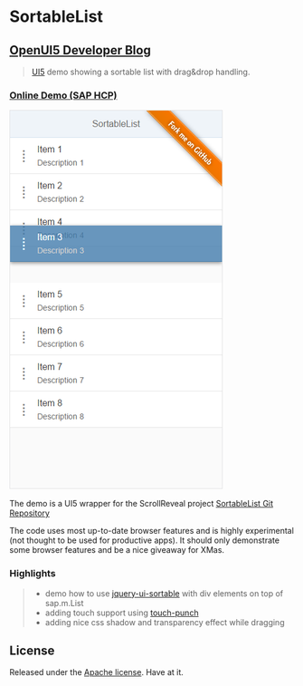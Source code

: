 # SortableList

## [OpenUI5 Developer Blog](http://openui5.blogspot.com/2017/05/sortablelist.html)

> [UI5](http://openui5.org/) demo showing a sortable list with drag&drop handling.

### [Online Demo (SAP HCP)](https://sortablelist-p1940953245trial.dispatcher.hanatrial.ondemand.com/index.html)

![Screenshot](SortableList.png)

The demo is a UI5 wrapper for the ScrollReveal project
[SortableList Git Repository](https://github.com/jlmakes/sortablelist)

The code uses most up-to-date browser features and is highly experimental (not thought to be used for productive apps).
It should only demonstrate some browser features and be a nice giveaway for XMas.

### Highlights

> - demo how to use [jquery-ui-sortable](http://api.jqueryui.com/sortable/) with div elements on top of sap.m.List
> - adding touch support using [touch-punch](http://touchpunch.furf.com/) 
> - adding nice css shadow and transparency effect while dragging

## License

Released under the [Apache license](http://www.apache.org/licenses/). Have at it.